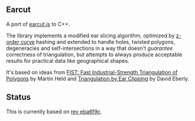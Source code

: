 ## Earcut

A port of [earcut.js](https://github.com/mapbox/earcut) to C++.

The library implements a modified ear slicing algorithm, optimized by [z-order curve](http://en.wikipedia.org/wiki/Z-order_curve) hashing and extended to handle holes, twisted polygons, degeneracies and self-intersections in a way that doesn't _guarantee_ correctness of triangulation, but attempts to always produce acceptable results for practical data like geographical shapes.

It's based on ideas from [FIST: Fast Industrial-Strength Triangulation of Polygons](http://www.cosy.sbg.ac.at/~held/projects/triang/triang.html) by Martin Held and [Triangulation by Ear Clipping](http://www.geometrictools.com/Documentation/TriangulationByEarClipping.pdf) by David Eberly.


## Status

This is currently based on [rev eba6f9c](https://github.com/mapbox/earcut/tree/eba6f9c52fa72f0447fe0c4833a87dfc7c8d3755).
